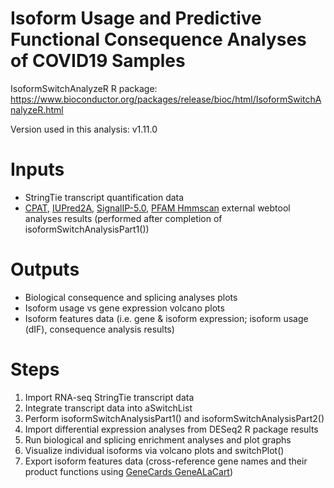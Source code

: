 # Isoform Usage and Predictive Functional Consequence Analyses of COVID19 Samples
IsoformSwitchAnalyzeR R package: https://www.bioconductor.org/packages/release/bioc/html/IsoformSwitchAnalyzeR.html

Version used in this analysis: v1.11.0

# Inputs
  - StringTie transcript quantification data
  - [CPAT](http://lilab.research.bcm.edu/cpat), [IUPred2A](https://iupred2a.elte.hu), [SignalIP-5.0](http://www.cbs.dtu.dk/services/SignalP), [PFAM Hmmscan](https://www.ebi.ac.uk/Tools/hmmer/search/hmmscan) external webtool analyses results (performed after completion of isoformSwitchAnalysisPart1())

# Outputs
- Biological consequence and splicing analyses plots
- Isoform usage vs gene expression volcano plots
- Isoform features data (i.e. gene & isoform expression; isoform usage (dIF), consequence analysis results)

# Steps
1) Import RNA-seq StringTie transcript data
2) Integrate transcript data into aSwitchList
3) Perform isoformSwitchAnalysisPart1() and isoformSwitchAnalysisPart2()
4) Import differential expression analyses from DESeq2 R package results
5) Run biological and splicing enrichment analyses and plot graphs
6) Visualize individual isoforms via volcano plots and switchPlot()
7) Export isoform features data (cross-reference gene names and their product functions using [GeneCards GeneALaCart](https://genealacart.genecards.org))
